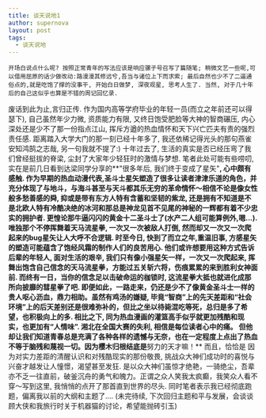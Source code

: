 ```yaml
---
title: 谈天说地1
author: supernova
layout: post
tags:
  - 谈天说地
---
```

    开场白说点什么呢? 按照正常青年的写法应该是响应骡子号召写了篇随笔; 稍微文艺一些呢,可以借用屈原的话少做改动:路漫漫其修远兮,吾当与诸位上下而求索; 最后自然也少不了二逼通俗点的,就是吃饱了撑的没事干, 开始白日做梦, 深夜观星, 思考人生了. 当然, 对于几十年后的自己这似乎也算是不错的周记回忆录.
     
   废话到此为止,言归正传. 作为国内高等学府毕业的年轻一员(而立之年前还可以得瑟下), 自己虽然年少力微, 资质能力有限, 又终日饱受肥脸等大神的智商碾压, 内心深处还是少不了那一份指点江山, 挥斥方遒的热血情怀和天下兴亡匹夫有责的强烈责任感. 距离踏入大学大门的那一刻已经十年多了, 我还依稀记得光头的那句燕雀安知鸿鹄之志哉, 另一句我就不提了:) 十年过去了, 生活的真实是否已经压弯了我们曾经挺拔的脊梁, 尘封了大家年少轻狂时的激情与梦想. 笔者此处可能有些唠叨,实在是前几日看到达梁同学分享的**"很多年后, 我们终于变成了星矢"**, 心中颇有感触. 作为早期的热血动漫代表,圣斗士星矢塑造了很多让读者津津乐道的角色，并充分体现了与地斗，与海斗甚至与天斗都其乐无穷的革命情怀～相信不论是像女性般多愁善感的舜, 抑或是带有东方人特有含蓄和坚韧的紫龙, 还是拥有不知道是不是北欧人特有冷酷决绝的冰河和那总是神龙见首不见尾的神秘的一辉都有着不少忠实的拥护者. 更惶论那牛逼闪闪的黄金十二圣斗士了(水产二人组可能算例外,嗯...). 唯独那个不停挥舞着天马流星拳, 一次又一次被敌人打倒, 然而却又一次又一次爬起来的bug星矢让人大呼不合逻辑. 时至今日, 快到了而立之年,重温旧事, 方感星矢的塑造可能蕴含了饱经风霜的制作人们的良苦用心. 他们或许想要用这种方式告诉后辈的年轻人, 面对生活的艰辛, 我们只有像小强星矢一样，一次又一次爬起来, 挥舞出饱含自己信念的天马流星拳，方能过五关斩六将，伤痕累累的来到胜利女神面前. 而终有一日，当你的信念足以击破命运的枷锁时, 这流星拳大抵也就进化成那所向披靡的彗星拳了吧. 即便如此，一路走来，仍还是少不了像黄金圣斗士一样的贵人呕心沥血，鼎力相助。虽然有鸡汤的嫌疑, 毕竟“智商”上的先天差距和“社会环境”上的后天差别还是很难弥补的，但比之坐以待毙混吃等死，总归是多了希望，也积极向上的多. 相比之下, 同为热血漫画的灌篮高手似乎就更加残酷和现实，也更加有“人情味”. 湘北在全国大赛的失利, 相信是每位读者心中的痛。 但他却让我们知道青春总是充满了各种各样的遗憾与无奈，也在一定程度上点出了热血不等于脑残和蔑视一切。因为樱木归根结底是**努力的天才嘛！** 而且，恰恰是
因为对实力差距的清醒认识和对残酷现实的那份敬畏, 挑战众大神们成功时的喜悦与兴奋才越发让人憧憬，渴望甚至发狂. 是以众大神们虽惊才绝艳，一骑绝尘，吾辈亦不乏一往直前，破釜沉舟的勇气和魄力。正谓之众人笑我太疯癫，我笑众人看不穿～写到这里, 我悄悄的点开了那首直到世界的尽头. 同时笔者表示我已经彻底跑题，偏离我以前的大纲和主题了.... (未完待续, 下次回归主题和平与发展，会谈谈顾大侠和我旅行时关于机器猫的讨论，希望能抛砖引玉)
